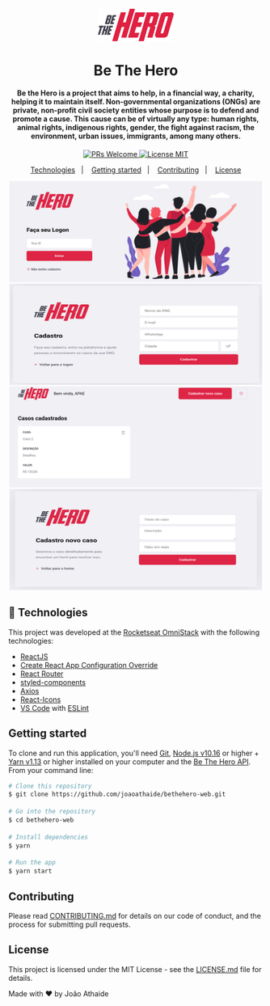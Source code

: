 <h1 align="center">
<br>
  <img src="src/assets/logo.svg" alt="GoBarber" width="150">
<br>
<br>
Be The Hero
</h1>

<h4 align="center">Be the Hero is a project that aims to help, in a financial way, a charity, helping it to maintain itself. Non-governmental organizations (ONGs) are private, non-profit civil society entities whose purpose is to defend and promote a cause. This cause can be of virtually any type: human rights, animal rights, indigenous rights, gender, the fight against racism, the environment, urban issues, immigrants, among many others.</h4>

<p align="center">
  <a href="http://makeapullrequest.com">
    <img src="https://img.shields.io/badge/PRs-welcome-brightgreen.svg?style=flat-square" alt="PRs Welcome">
  </a>
  <a href="https://opensource.org/licenses/MIT">
    <img src="https://img.shields.io/badge/license-MIT-blue.svg?style=flat-square" alt="License MIT">
  </a>
</p>

<p align="center">
  <a href="#rocket-technologies">Technologies</a>&nbsp;&nbsp;&nbsp;|&nbsp;&nbsp;&nbsp;
  <a href="#getting-started">Getting started</a>&nbsp;&nbsp;&nbsp;|&nbsp;&nbsp;&nbsp;
  <a href="#contributing">Contributing</a>&nbsp;&nbsp;&nbsp;|&nbsp;&nbsp;&nbsp;
  <a href="#license">License</a>
</p>

<p align="center">
 <img src="images/login.png" height="200"
 width="500" alt="logon">
  <br>
  <img src="images/cadastro.png" height="200"
 width="500" alt="register">
  <br>
  <img src="images/index.png" height="200"
 width="500" alt="index">
  <br>
  <img src="images/incidente.png" height="200"
 width="500" alt="incident">
  <br>
</p>

## :rocket: Technologies

This project was developed at the [Rocketseat OmniStack]() with the following technologies:

- [ReactJS](https://reactjs.org/)
- [Create React App Configuration Override](https://github.com/sharegate/craco)
- [React Router](https://github.com/ReactTraining/react-router)
- [styled-components](https://www.styled-components.com/)
- [Axios](https://github.com/axios/axios)
- [React-Icons](http://react-icons.github.io/react-icons/)
- [VS Code](https://code.visualstudio.com) with [ESLint](https://marketplace.visualstudio.com/items?itemName=dbaeumer.vscode-eslint)

## Getting started

To clone and run this application, you'll need [Git](https://git-scm.com), [Node.js v10.16](https://nodejs.org/en/) or higher + [Yarn v1.13](https://yarnpkg.com/) or higher installed on your computer and the [Be The Hero API](https://github.com/joaoathaide/bethehero-api-server). From your command line:

```bash
# Clone this repository
$ git clone https://github.com/joaoathaide/bethehero-web.git

# Go into the repository
$ cd bethehero-web

# Install dependencies
$ yarn

# Run the app
$ yarn start
```

## Contributing

Please read [CONTRIBUTING.md](CONTRIBUTING.md) for details on our code of conduct, and the process for submitting pull requests.

## License

This project is licensed under the MIT License - see the [LICENSE.md](LICENSE.md) file for details.

Made with ♥ by João Athaide
